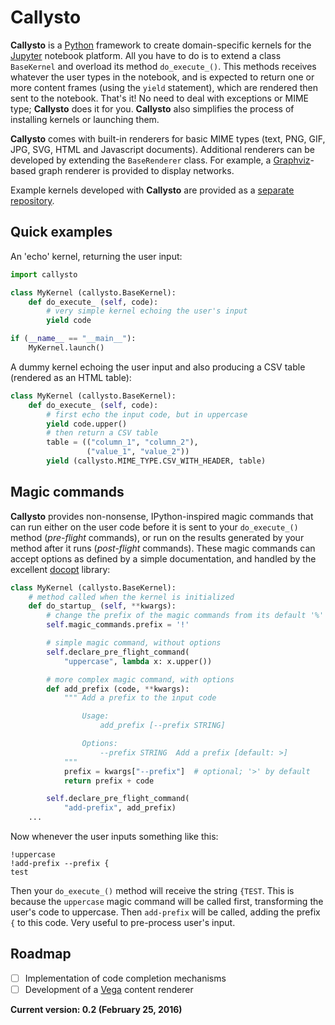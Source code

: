 # Callysto

**Callysto** is a [Python](http://www.python.org/) framework to create domain-specific kernels for the [Jupyter](http://jupyter.org/) notebook platform. All you have to do is to extend a class `BaseKernel` and overload its method `do_execute_()`. This methods receives whatever the user types in the notebook, and is expected to return one or more content frames (using the `yield` statement), which are rendered then sent to the notebook. That's it! No need to deal with exceptions or MIME type; **Callysto** does it for you. **Callysto** also simplifies the process of installing kernels or launching them.

**Callysto** comes with built-in renderers for basic MIME types (text, PNG, GIF, JPG, SVG, HTML and Javascript documents). Additional renderers can be developed by extending the `BaseRenderer` class. For example, a [Graphviz](http://www.graphviz.org/)-based graph renderer is provided to display networks.

Example kernels developed with **Callysto** are provided as a [separate repository](https://github.com/ajmazurie/callysto-examples).

## Quick examples

An 'echo' kernel, returning the user input:

```python
import callysto

class MyKernel (callysto.BaseKernel):
	def do_execute_ (self, code):
		# very simple kernel echoing the user's input
		yield code

if (__name__ == "__main__"):
    MyKernel.launch()
```

A dummy kernel echoing the user input and also producing a CSV table (rendered as an HTML table):

```python
class MyKernel (callysto.BaseKernel):
	def do_execute_ (self, code):
		# first echo the input code, but in uppercase
		yield code.upper()
		# then return a CSV table
		table = (("column_1", "column_2"),
			     ("value_1", "value_2"))
		yield (callysto.MIME_TYPE.CSV_WITH_HEADER, table)
```

## Magic commands

**Callysto** provides non-nonsense, IPython-inspired magic commands that can run either on the user code before it is sent to your `do_execute_()` method (*pre-flight* commands), or run on the results generated by your method after it runs (*post-flight* commands). These magic commands can accept options as defined by a simple documentation, and handled by the excellent [docopt](http://docopt.org/) library:

```python
class MyKernel (callysto.BaseKernel):
	# method called when the kernel is initialized
	def do_startup_ (self, **kwargs):
		# change the prefix of the magic commands from its default '%'
		self.magic_commands.prefix = '!'

		# simple magic command, without options
		self.declare_pre_flight_command(
			"uppercase", lambda x: x.upper())

		# more complex magic command, with options
		def add_prefix (code, **kwargs):
			""" Add a prefix to the input code

				Usage:
					add_prefix [--prefix STRING]

				Options:
					--prefix STRING  Add a prefix [default: >]
			"""
			prefix = kwargs["--prefix"]  # optional; '>' by default
			return prefix + code

		self.declare_pre_flight_command(
			"add-prefix", add_prefix)
	...
```

Now whenever the user inputs something like this:

```
!uppercase
!add-prefix --prefix {
test
```

Then your `do_execute_()` method will receive the string `{TEST`. This is because the `uppercase` magic command will be called first, transforming the user's code to uppercase. Then `add-prefix` will be called, adding the prefix `{` to this code. Very useful to pre-process user's input.

## Roadmap

- [ ] Implementation of code completion mechanisms
- [ ] Development of a [Vega](http://vega.github.io/vega/) content renderer

**Current version: 0.2 (February 25, 2016)**
